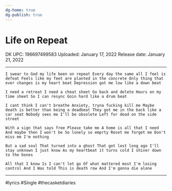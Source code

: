 ```yaml
---
dg-home: true
dg-publish: true
---
```

# Life on Repeat

DK UPC: 196697499583
Uploaded: January 17, 2022
Release date: January 21, 2022

---







``I swear to God my life been on repeat
Every day the same all I feel is defeat
Feels like my feet are planted in the concrete
Only thing that ever changes is my heart beat
Depression got me low like a down beat``

``I need a retreat
I need a cheat sheet
Go back and delete
Hours on my time sheet
So I can resync
Goin hard like a drum beat``

``I cant think I can't breathe
Anxiety, tryna fucking kill me
Maybe death is better than being a deadbeat
They got me in the back like a car seat
Nobody sees me
I'll be obsolete
Left for dead on the side street``

``With a sign that says free
Please take me
A home is all that I need
And maybe then I won't be
So lonely so emprty
Reset me forget me
Don't miss me I'm nothing``

``But a sad soul
That turned into a ghost
That got lost long ago
I'll stay unknown I just know
As my heartbeat it turns cold
I shiver down to the bones``

``All that I know
Is I can't let go
Of what mattered most
I'm losing control
And I Was told
This is death row
And I'm gonna die alone``

---

#lyrics #Single #thecasketdiaries 